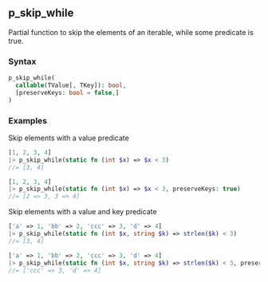 [//]: # (This file is autogenerated)

## p_skip_while

Partial function to skip the elements of an iterable, while some predicate is true.

### Syntax
```php
p_skip_while(
  callable(TValue[, TKey]): bool,
  [preserveKeys: bool = false,]
)
```

### Examples
Skip elements with a value predicate
```php
[1, 2, 3, 4]
|> p_skip_while(static fn (int $x) => $x < 3)
//= [3, 4]
```
```php
[1, 2, 3, 4]
|> p_skip_while(static fn (int $x) => $x < 3, preserveKeys: true)
//= [2 => 3, 3 => 4]
```
Skip elements with a value and key predicate
```php
['a' => 1, 'bb' => 2, 'ccc' => 3, 'd' => 4]
|> p_skip_while(static fn (int $x, string $k) => strlen($k) < 3)
//= [3, 4]
```
```php
['a' => 1, 'bb' => 2, 'ccc' => 3, 'd' => 4]
|> p_skip_while(static fn (int $x, string $k) => strlen($k) < 3, preserveKeys: true)
//= ['ccc' => 3, 'd' => 4]
```

